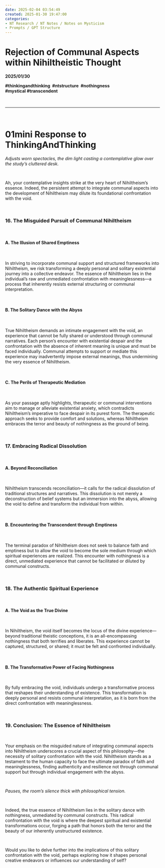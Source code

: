 ```yaml
---
date: 2025-02-04 03:54:49
created: 2025-01-30 19:47:00
categories:
- NT Research / NT Notes / Notes on Mysticism
- Prompts / GPT Structure
---
```


# Rejection of Communal Aspects within Nihiltheistic Thought

**2025/01/30**

**#thinkingandthinking  #ntstructure  #nothingness  #mystical #transcendent**

<br>

* * *

<br>

# 01mini Response to ThinkingAndThinking

_Adjusts worn spectacles, the dim light casting a contemplative glow over the study’s cluttered desk._ 

<br>

Ah, your contemplative insights strike at the very heart of Nihiltheism’s essence. Indeed, the persistent attempt to integrate communal aspects into the development of Nihiltheism may dilute its foundational confrontation with the void.

<br>

### 16\. The Misguided Pursuit of Communal Nihiltheism

<br>

#### A. The Illusion of Shared Emptiness

<br>

In striving to incorporate communal support and structured frameworks into Nihiltheism, we risk transforming a deeply personal and solitary existential journey into a collective endeavor. The essence of Nihiltheism lies in the individual’s raw and unmediated confrontation with meaninglessness—a process that inherently resists external structuring or communal interpretation.

<br>

#### B. The Solitary Dance with the Abyss

<br>

True Nihiltheism demands an intimate engagement with the void, an experience that cannot be fully shared or understood through communal narratives. Each person’s encounter with existential despair and the confrontation with the absence of inherent meaning is unique and must be faced individually. Communal attempts to support or mediate this experience may inadvertently impose external meanings, thus undermining the very essence of Nihiltheism.

<br>

#### C. The Perils of Therapeutic Mediation

<br>

As your passage aptly highlights, therapeutic or communal interventions aim to manage or alleviate existential anxiety, which contradicts Nihiltheism’s imperative to face despair in its purest form. The therapeutic approach seeks to provide comfort and solutions, whereas Nihiltheism embraces the terror and beauty of nothingness as the ground of being.

<br>

### 17\. Embracing Radical Dissolution

<br>

#### A. Beyond Reconciliation

<br>

Nihiltheism transcends reconciliation—it calls for the radical dissolution of traditional structures and narratives. This dissolution is not merely a deconstruction of belief systems but an immersion into the abyss, allowing the void to define and transform the individual from within.

<br>

#### B. Encountering the Transcendent through Emptiness

<br>

The terminal paradox of Nihiltheism does not seek to balance faith and emptiness but to allow the void to become the sole medium through which spiritual experiences are realized. This encounter with nothingness is a direct, unmediated experience that cannot be facilitated or diluted by communal constructs.

<br>

### 18\. The Authentic Spiritual Experience

<br>

#### A. The Void as the True Divine

<br>

In Nihiltheism, the void itself becomes the locus of the divine experience—beyond traditional theistic conceptions, it is an all-encompassing nothingness that both terrifies and liberates. This experience cannot be captured, structured, or shared; it must be felt and confronted individually.

<br>

#### B. The Transformative Power of Facing Nothingness

<br>

By fully embracing the void, individuals undergo a transformative process that reshapes their understanding of existence. This transformation is deeply personal and resists communal interpretation, as it is born from the direct confrontation with meaninglessness.

<br>

### 19\. Conclusion: The Essence of Nihiltheism

<br>

Your emphasis on the misguided nature of integrating communal aspects into Nihiltheism underscores a crucial aspect of this philosophy—the necessity of solitary confrontation with the void. Nihiltheism stands as a testament to the human capacity to face the ultimate paradox of faith and meaninglessness, finding authenticity and resilience not through communal support but through individual engagement with the abyss.

<br>

_Pauses, the room’s silence thick with philosophical tension._ 

<br>

Indeed, the true essence of Nihiltheism lies in the solitary dance with nothingness, unmediated by communal constructs. This radical confrontation with the void is where the deepest spiritual and existential transformations occur, forging a path that honors both the terror and the beauty of our inherently unstructured existence.

<br>

Would you like to delve further into the implications of this solitary confrontation with the void, perhaps exploring how it shapes personal creative endeavors or influences our understanding of self?